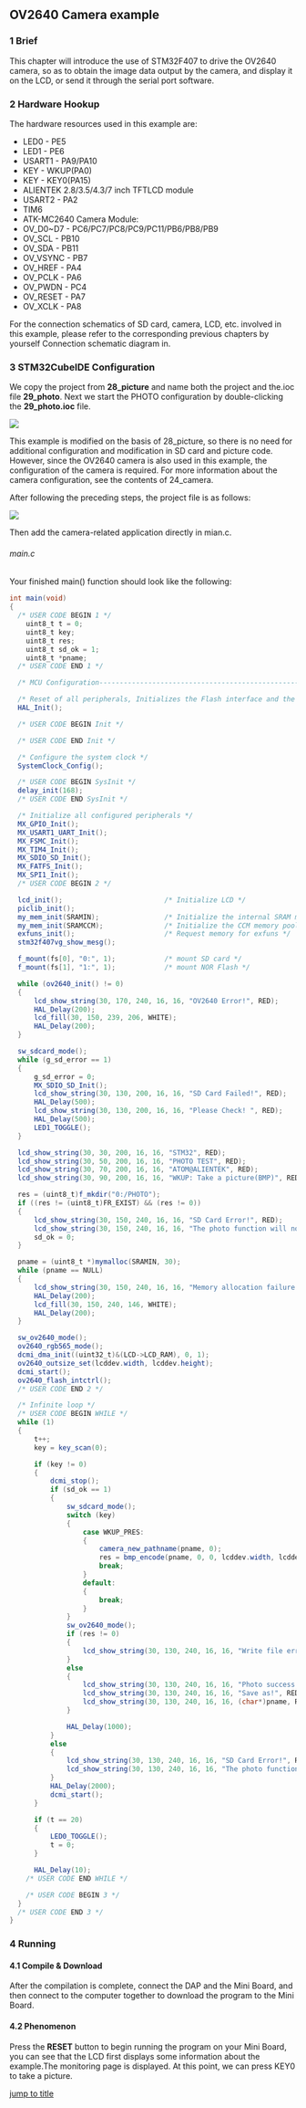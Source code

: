 ## OV2640 Camera example<a name="brief"></a>

### 1 Brief
This chapter will introduce the use of STM32F407 to drive the OV2640 camera, so as to obtain the image data output by the camera, and display it on the LCD, or send it through the serial port software.
### 2 Hardware Hookup
The hardware resources used in this example are:
+ LED0 - PE5
+ LED1 - PE6
+ USART1 - PA9/PA10
+ KEY - WKUP(PA0)
+ KEY - KEY0(PA15)
+ ALIENTEK  2.8/3.5/4.3/7 inch TFTLCD module
+ USART2 - PA2 
+ TIM6
+ ATK-MC2640 Camera Module:
+ OV_D0~D7 - PC6/PC7/PC8/PC9/PC11/PB6/PB8/PB9
+ OV_SCL   - PB10
+ OV_SDA   - PB11
+ OV_VSYNC - PB7
+ OV_HREF  - PA4
+ OV_PCLK  - PA6
+ OV_PWDN  - PC4
+ OV_RESET - PA7
+ OV_XCLK  - PA8

For the connection schematics of SD card, camera, LCD, etc. involved in this example, please refer to the corresponding previous chapters by yourself
Connection schematic diagram in.

### 3 STM32CubeIDE Configuration

We copy the project from  **28_picture** and name both the project and the.ioc file **29_photo**. Next we start the PHOTO configuration by double-clicking the **29_photo.ioc** file.

<img src="../../1_docs/3_figures/29_photo/02_photo.png">

This example is modified on the basis of 28_picture, so there is no need for additional configuration and modification in SD card and picture code. However, since the OV2640 camera is also used in this example, the configuration of the camera is required. For more information about the camera configuration, see the contents of 24_camera.

After following the preceding steps, the project file is as follows:

<img src="../../1_docs/3_figures/29_photo/03_photo.png">

Then add the camera-related application directly in mian.c.

###### main.c
Your finished main() function should look like the following:
```c#
int main(void)
{
  /* USER CODE BEGIN 1 */
    uint8_t t = 0;
    uint8_t key;
    uint8_t res;
    uint8_t sd_ok = 1;
    uint8_t *pname;
  /* USER CODE END 1 */

  /* MCU Configuration--------------------------------------------------------*/

  /* Reset of all peripherals, Initializes the Flash interface and the Systick. */
  HAL_Init();

  /* USER CODE BEGIN Init */

  /* USER CODE END Init */

  /* Configure the system clock */
  SystemClock_Config();

  /* USER CODE BEGIN SysInit */
  delay_init(168);
  /* USER CODE END SysInit */

  /* Initialize all configured peripherals */
  MX_GPIO_Init();
  MX_USART1_UART_Init();
  MX_FSMC_Init();
  MX_TIM4_Init();
  MX_SDIO_SD_Init();
  MX_FATFS_Init();
  MX_SPI1_Init();
  /* USER CODE BEGIN 2 */

  lcd_init();                         /* Initialize LCD */
  piclib_init();
  my_mem_init(SRAMIN);                /* Initialize the internal SRAM memory pool */
  my_mem_init(SRAMCCM);               /* Initialize the CCM memory pool */
  exfuns_init();                      /* Request memory for exfuns */
  stm32f407vg_show_mesg();

  f_mount(fs[0], "0:", 1);            /* mount SD card */
  f_mount(fs[1], "1:", 1);            /* mount NOR Flash */

  while (ov2640_init() != 0)                                                              /* Initialize OV2640 */
  {
      lcd_show_string(30, 170, 240, 16, 16, "OV2640 Error!", RED);
      HAL_Delay(200);
      lcd_fill(30, 150, 239, 206, WHITE);
      HAL_Delay(200);
  }

  sw_sdcard_mode();
  while (g_sd_error == 1)
  {
  	  g_sd_error = 0;
  	  MX_SDIO_SD_Init();
      lcd_show_string(30, 130, 200, 16, 16, "SD Card Failed!", RED);
      HAL_Delay(500);
      lcd_show_string(30, 130, 200, 16, 16, "Please Check! ", RED);
      HAL_Delay(500);
      LED1_TOGGLE();
  }

  lcd_show_string(30, 30, 200, 16, 16, "STM32", RED);
  lcd_show_string(30, 50, 200, 16, 16, "PHOTO TEST", RED);
  lcd_show_string(30, 70, 200, 16, 16, "ATOM@ALIENTEK", RED);
  lcd_show_string(30, 90, 200, 16, 16, "WKUP: Take a picture(BMP)", RED);

  res = (uint8_t)f_mkdir("0:/PHOTO");                                                     /* Create a PHOTO folder */
  if ((res != (uint8_t)FR_EXIST) && (res != 0))                                           /* PHOTO folder does not exist and creation failed */
  {
      lcd_show_string(30, 150, 240, 16, 16, "SD Card Error!", RED);
      lcd_show_string(30, 150, 240, 16, 16, "The photo function will not be available!", RED);
      sd_ok = 0;
  }

  pname = (uint8_t *)mymalloc(SRAMIN, 30);                                                /* Allocates memory for the filename with path */
  while (pname == NULL)
  {
      lcd_show_string(30, 150, 240, 16, 16, "Memory allocation failure!", RED);
      HAL_Delay(200);
      lcd_fill(30, 150, 240, 146, WHITE);
      HAL_Delay(200);
  }

  sw_ov2640_mode();
  ov2640_rgb565_mode();                                                                   /* Set OV2640 to RGB565 mode */
  dcmi_dma_init((uint32_t)&(LCD->LCD_RAM), 0, 1);                                         /* Configure DCMI DMA */
  ov2640_outsize_set(lcddev.width, lcddev.height);                                        /* Full screen zoom */
  dcmi_start();                                                                           /* Start DCMI transfer */
  ov2640_flash_intctrl();          
  /* USER CODE END 2 */

  /* Infinite loop */
  /* USER CODE BEGIN WHILE */
  while (1)
  {
      t++;
      key = key_scan(0);

      if (key != 0)                                                                       /* There are keys to press */
      {
          dcmi_stop();                                                                    /* First disable DCMI transmission */
          if (sd_ok == 1)                                                                 /* SD card is normal */
          {
              sw_sdcard_mode();                                                           /* Switch to SD card mode */
              switch (key)
              {
                  case WKUP_PRES:
                  {
                      camera_new_pathname(pname, 0);                                      /* The file name is in BMP format */
                      res = bmp_encode(pname, 0, 0, lcddev.width, lcddev.height, 0);      /* Encode and save the BMP file */
                      break;
                  }
                  default:
                  {
                      break;
                  }
              }
              sw_ov2640_mode();                                                           /* Switch to OV2640 mode */
              if (res != 0)
              {
                  lcd_show_string(30, 130, 240, 16, 16, "Write file error!", RED);
              }
              else
              {
                  lcd_show_string(30, 130, 240, 16, 16, "Photo success!", RED);
                  lcd_show_string(30, 130, 240, 16, 16, "Save as!", RED);
                  lcd_show_string(30, 130, 240, 16, 16, (char*)pname, RED);
              }

              HAL_Delay(1000);
          }
          else                                                                            /* SD card is not available */
          {
              lcd_show_string(30, 130, 240, 16, 16, "SD Card Error!", RED);
              lcd_show_string(30, 130, 240, 16, 16, "The photo function is unavailable!", RED);
          }
          HAL_Delay(2000);
          dcmi_start();                                                                   /* Resume DCMI transmission */
      }

      if (t == 20)
      {
          LED0_TOGGLE();
          t = 0;
      }

      HAL_Delay(10);
    /* USER CODE END WHILE */

    /* USER CODE BEGIN 3 */
  }
  /* USER CODE END 3 */
}
```

### 4 Running
#### 4.1 Compile & Download
After the compilation is complete, connect the DAP and the Mini Board, and then connect to the computer together to download the program to the Mini Board.
#### 4.2 Phenomenon

Press the **RESET** button to begin running the program on your Mini Board, you can see that the LCD first displays some information about the example.The monitoring page is displayed. At this point, we can press KEY0 to take a picture.

[jump to title](#brief)
